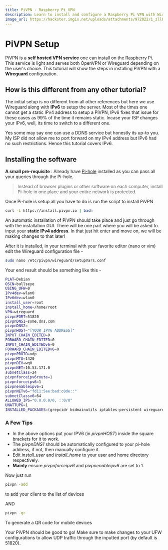 ```yaml
---
title: PiVPN - Raspberry Pi VPN
description: Learn to install and configure a Raspberry Pi VPN with WireGuard.
image_url: https://hackster.imgix.net/uploads/attachments/972022/1_zllFC1eLiXrwMHQilGi-5A.png?auto=compress%2Cformat&w=600&h=450&fit=min
---
```


# PiVPN Setup
PiVPN is a **self hosted VPN service** one can install on the Raspberry Pi. This service is light and serves both OpenVPN or Wireguard depending on the user's choice. This tutorial will show the steps in installing PiVPN with a **Wireguard** configuration.

## How is this different from any other tutorial?
The initial setup is no different from all other references but here we use Wireguard along with **IPv6** to setup the server. Most of the times one cannot get a static IPv4 address to setup a PiVPN, IPv6 fixes that issue for these cases as 99% of the time it remains static. Incase your ISP changes your IPv6, well, its time to switch to a different one.

Yes some may say one can use a DDNS service but honestly its up-to you. My ISP did not allow me to port forward on my IPv4 address but IPv6 had no such restrictions. Hence this tutorial covers IPv6.

## Installing the software
**A small pre-requisite** : Already have [Pi-hole](https://pi-hole.net/) installed as you can pass all your queries through the Pi-hole.

> Instead of browser plugins or other software on each computer, install Pi-hole in one place and your entire network is protected.

Once Pi-hole is setup all you have to do is run the script to install PiVPN

```bash
curl -L https://install.pivpn.io | bash
```
An automatic installation of PiVPN should take place and just go through with the installation GUI. There will be one part where you will be asked to input your **static IPv4 address**. In that just hit enter and move on, we will be making changes to that later!

After it is installed, in your terminal with your favorite editor (nano or vim) edit the Wireguard configuration file -

```bash
sudo nano /etc/pivpn/wireguard/setupVars.conf
```

Your end result should be something like this -

```bash
PLAT=Debian
OSCN=bullseye
USING_UFW=0
IPv4dev=wlan0
IPv6dev=wlan0
install_user=root
install_home=/home/root
VPN=wireguard
pivpnPORT=51820
pivpnDNS1=some.dns.com
pivpnDNS2=
pivpnHOST="[YOUR IPV6 ADDRESS]"
INPUT_CHAIN_EDITED=0
FORWARD_CHAIN_EDITED=0
INPUT_CHAIN_EDITEDv6=0
FORWARD_CHAIN_EDITEDv6=0
pivpnPROTO=udp
pivpnMTU=1420
pivpnDEV=wg0
pivpnNET=10.53.171.0
subnetClass=24
pivpnforceipv6route=1
pivpnforceipv6=1
pivpnenableipv6=1
pivpnNETv6="fd11:5ee:bad:c0de::"
subnetClassv6=64
ALLOWED_IPS="0.0.0.0/0, ::0/0"
UNATTUPG=1
INSTALLED_PACKAGES=(grepcidr bsdmainutils iptables-persistent wireguard-tools qrencode unattended-upgrades)

```
### A Few Tips
- In the above options put your IPV6 (in *pivpnHOST*) inside the square brackets for it to work.
- The *pivpnDNS1* should be automatically configured to your pi-hole address, if not, then manually configure it.
- Edit *install_user* and *install_home* to your user and home directory respectively.
- **Mainly** ensure *pivpnforceipv6* and *pivpnenableipv6* are set to 1.

Now just run
```bash
pivpn -add
```
to add your client to the list of devices

AND
```bash
pivpn -qr
```
To generate a QR code for mobile devices

Your PiVPN should be good to go! Make sure to make changes to your UFW configurations to allow UDP traffic through the inputted port (by default is 51820).